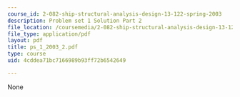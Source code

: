 ```yaml
---
course_id: 2-082-ship-structural-analysis-design-13-122-spring-2003
description: Problem set 1 Solution Part 2
file_location: /coursemedia/2-082-ship-structural-analysis-design-13-122-spring-2003/4cddea71bc7166989b93ff72b6542649_ps_1_2003_2.pdf
file_type: application/pdf
layout: pdf
title: ps_1_2003_2.pdf
type: course
uid: 4cddea71bc7166989b93ff72b6542649

---
```

None